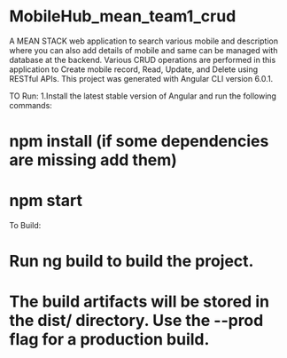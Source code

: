 # MobileHub_mean_team1_crud
A MEAN STACK web application to search various mobile and description where you can also add details of mobile and same can be managed with database at the backend.
Various CRUD operations are performed in this application to Create mobile record, Read, Update, and Delete using RESTful APIs.
This project was generated with Angular CLI version 6.0.1.

TO Run:
1.Install the latest stable version of Angular and run the following commands:
  # npm install (if some dependencies are missing add them)
  # npm start
  
To Build:
# Run ng build to build the project. 
# The build artifacts will be stored in the dist/ directory. Use the --prod flag for a production build.  

